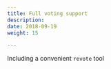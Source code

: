 ```yaml
---
title: Full voting support
description:
date: 2018-09-19
weight: 15

---
```

Including a convenient `revote` tool
